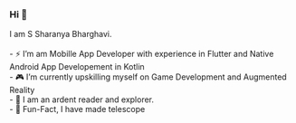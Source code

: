### Hi 👋
<p>
  I am S Sharanya Bharghavi.
   <br><br> 
  - ⚡️ I’m am Mobille App Developer with experience in Flutter and Native Android App Developement in Kotlin<br>
  - 🎮 I’m currently upskilling myself on Game Development and Augmented Reality<br>
  - 🌱 I am an ardent reader and explorer.<br>
  - 🔭 Fun-Fact, I have made telescope<br><br>
</p>




